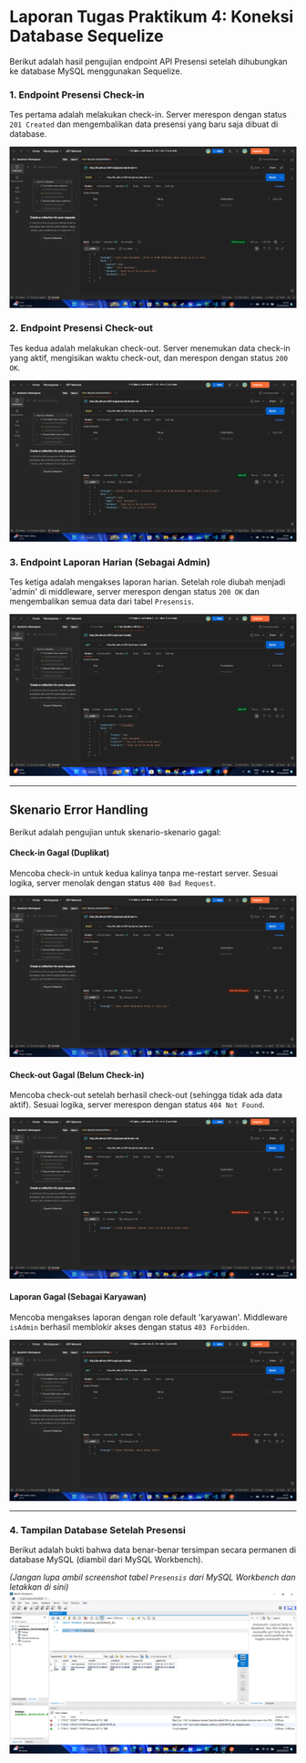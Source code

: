 # Laporan Tugas Praktikum 4: Koneksi Database Sequelize

Berikut adalah hasil pengujian endpoint API Presensi setelah dihubungkan ke database MySQL menggunakan Sequelize.

### 1. Endpoint Presensi Check-in
Tes pertama adalah melakukan check-in. Server merespon dengan status `201 Created` dan mengembalikan data presensi yang baru saja dibuat di database.

![Hasil Check-in Berhasil](./ss/check-in-berhasil.png)

### 2. Endpoint Presensi Check-out
Tes kedua adalah melakukan check-out. Server menemukan data check-in yang aktif, mengisikan waktu check-out, dan merespon dengan status `200 OK`.

![Hasil Check-out Berhasil](./ss/check-out-berhasil.png)

### 3. Endpoint Laporan Harian (Sebagai Admin)
Tes ketiga adalah mengakses laporan harian. Setelah role diubah menjadi 'admin' di middleware, server merespon dengan status `200 OK` dan mengembalikan semua data dari tabel `Presensis`.

![Hasil Laporan Harian Berhasil](./ss/laporan-berhasil-admin.png)

---

## Skenario Error Handling

Berikut adalah pengujian untuk skenario-skenario gagal:

#### Check-in Gagal (Duplikat)
Mencoba check-in untuk kedua kalinya tanpa me-restart server. Sesuai logika, server menolak dengan status `400 Bad Request`.

![Check-in Gagal Duplikat](./ss/check-in-gagal-duplikat.png)

#### Check-out Gagal (Belum Check-in)
Mencoba check-out setelah berhasil check-out (sehingga tidak ada data aktif). Sesuai logika, server merespon dengan status `404 Not Found`.

![Check-out Gagal Belum Check-in](./ss/check-out-gagal-belum-checkin.png)

#### Laporan Gagal (Sebagai Karyawan)
Mencoba mengakses laporan dengan role default 'karyawan'. Middleware `isAdmin` berhasil memblokir akses dengan status `403 Forbidden`.

![Laporan Gagal Forbidden](./ss/laporan-gagal-forbidden.png)

---

### 4. Tampilan Database Setelah Presensi
Berikut adalah bukti bahwa data benar-benar tersimpan secara permanen di database MySQL (diambil dari MySQL Workbench).

*(Jangan lupa ambil screenshot tabel `Presensis` dari MySQL Workbench dan letakkan di sini)*
![Tampilan Database](./ss/database-setelah-presensi.png)